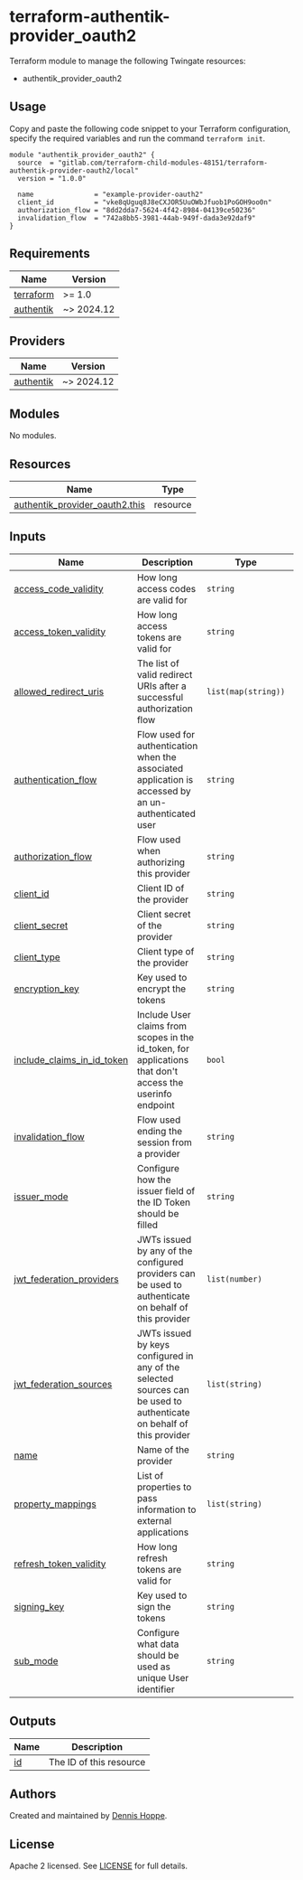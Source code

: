 # terraform-authentik-provider_oauth2

Terraform module to manage the following Twingate resources:

* authentik_provider_oauth2

## Usage

Copy and paste the following code snippet to your Terraform configuration,
specify the required variables and run the command `terraform init`.

```hcl
module "authentik_provider_oauth2" {
  source  = "gitlab.com/terraform-child-modules-48151/terraform-authentik-provider-oauth2/local"
  version = "1.0.0"

  name               = "example-provider-oauth2"
  client_id          = "vke8qUguq8J8eCXJOR5UuOWbJfuob1PoGOH9oo0n"
  authorization_flow = "8dd2dda7-5624-4f42-8984-04139ce50236"
  invalidation_flow  = "742a8bb5-3981-44ab-949f-dada3e92daf9"
}
```

<!-- BEGIN_TF_DOCS -->
## Requirements

| Name | Version |
|------|---------|
| <a name="requirement_terraform"></a> [terraform](#requirement\_terraform) | >= 1.0 |
| <a name="requirement_authentik"></a> [authentik](#requirement\_authentik) | ~> 2024.12 |

## Providers

| Name | Version |
|------|---------|
| <a name="provider_authentik"></a> [authentik](#provider\_authentik) | ~> 2024.12 |

## Modules

No modules.

## Resources

| Name | Type |
|------|------|
| [authentik_provider_oauth2.this](https://registry.terraform.io/providers/goauthentik/authentik/latest/docs/resources/provider_oauth2) | resource |

## Inputs

| Name | Description | Type | Default | Required |
|------|-------------|------|---------|:--------:|
| <a name="input_access_code_validity"></a> [access\_code\_validity](#input\_access\_code\_validity) | How long access codes are valid for | `string` | `"minutes=1"` | no |
| <a name="input_access_token_validity"></a> [access\_token\_validity](#input\_access\_token\_validity) | How long access tokens are valid for | `string` | `"minutes=5"` | no |
| <a name="input_allowed_redirect_uris"></a> [allowed\_redirect\_uris](#input\_allowed\_redirect\_uris) | The list of valid redirect URIs after a successful authorization flow | `list(map(string))` | `null` | no |
| <a name="input_authentication_flow"></a> [authentication\_flow](#input\_authentication\_flow) | Flow used for authentication when the associated application is accessed by an un-authenticated user | `string` | `null` | no |
| <a name="input_authorization_flow"></a> [authorization\_flow](#input\_authorization\_flow) | Flow used when authorizing this provider | `string` | n/a | yes |
| <a name="input_client_id"></a> [client\_id](#input\_client\_id) | Client ID of the provider | `string` | n/a | yes |
| <a name="input_client_secret"></a> [client\_secret](#input\_client\_secret) | Client secret of the provider | `string` | `null` | no |
| <a name="input_client_type"></a> [client\_type](#input\_client\_type) | Client type of the provider | `string` | `"confidential"` | no |
| <a name="input_encryption_key"></a> [encryption\_key](#input\_encryption\_key) | Key used to encrypt the tokens | `string` | `null` | no |
| <a name="input_include_claims_in_id_token"></a> [include\_claims\_in\_id\_token](#input\_include\_claims\_in\_id\_token) | Include User claims from scopes in the id\_token, for applications that don't access the userinfo endpoint | `bool` | `true` | no |
| <a name="input_invalidation_flow"></a> [invalidation\_flow](#input\_invalidation\_flow) | Flow used ending the session from a provider | `string` | n/a | yes |
| <a name="input_issuer_mode"></a> [issuer\_mode](#input\_issuer\_mode) | Configure how the issuer field of the ID Token should be filled | `string` | `"per_provider"` | no |
| <a name="input_jwt_federation_providers"></a> [jwt\_federation\_providers](#input\_jwt\_federation\_providers) | JWTs issued by any of the configured providers can be used to authenticate on behalf of this provider | `list(number)` | `[]` | no |
| <a name="input_jwt_federation_sources"></a> [jwt\_federation\_sources](#input\_jwt\_federation\_sources) | JWTs issued by keys configured in any of the selected sources can be used to authenticate on behalf of this provider | `list(string)` | `[]` | no |
| <a name="input_name"></a> [name](#input\_name) | Name of the provider | `string` | n/a | yes |
| <a name="input_property_mappings"></a> [property\_mappings](#input\_property\_mappings) | List of properties to pass information to external applications | `list(string)` | `[]` | no |
| <a name="input_refresh_token_validity"></a> [refresh\_token\_validity](#input\_refresh\_token\_validity) | How long refresh tokens are valid for | `string` | `"days=30"` | no |
| <a name="input_signing_key"></a> [signing\_key](#input\_signing\_key) | Key used to sign the tokens | `string` | `null` | no |
| <a name="input_sub_mode"></a> [sub\_mode](#input\_sub\_mode) | Configure what data should be used as unique User identifier | `string` | `"hashed_user_id"` | no |

## Outputs

| Name | Description |
|------|-------------|
| <a name="output_id"></a> [id](#output\_id) | The ID of this resource |
<!-- END_TF_DOCS -->

## Authors

Created and maintained by [Dennis Hoppe](https://gitlab.com/dhoppeIT).

## License

Apache 2 licensed. See [LICENSE](LICENSE) for full details.
